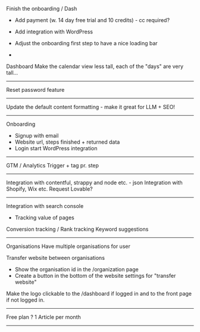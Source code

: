 Finish the onboarding / Dash
- Add payment (w. 14 day free trial and 10 credits) - cc required?
- Add integration with WordPress
- Adjust the onboarding first step to have a nice loading bar

-

Dashboard
Make the calendar view less tall, each of the "days" are very tall...

---

Reset password feature


---

Update the default content formatting - make it great for LLM + SEO!

---

Onboarding
- Signup with email
- Website url, steps finished + returned data
- Login start WordPress integration

---

GTM / Analytics
Trigger + tag pr. step 

---

Integration with contentful, strappy and node etc. - json
Integration with Shopify, Wix etc.
Request Lovable?

---

Integration with search console
- Tracking value of pages

Conversion tracking / 
Rank tracking
Keyword suggestions

---

Organisations
Have multiple organisations for user

Transfer website between organisations
- Show the organisation id in the /organization page
- Create a button in the bottom of the website settings for "transfer website" 

Make the logo clickable to the /dashboard if logged in and to the front page if not logged in. 



---

Free plan ?
1 Article per month

---
